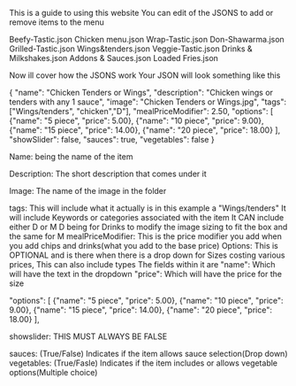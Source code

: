 This is a guide to using this website
You can edit of the JSONS to add or remove items to the menu

Beefy-Tastic.json
Chicken menu.json
Wrap-Tastic.json
Don-Shawarma.json
Grilled-Tastic.json
Wings&tenders.json
Veggie-Tastic.json
Drinks & Milkshakes.json
Addons & Sauces.json
Loaded Fries.json

Now ill cover how the JSONS work Your JSON will look something like this

{
  "name": "Chicken Tenders or Wings",
  "description": "Chicken wings or tenders with any 1 sauce",
  "image": "Chicken Tenders or Wings.jpg",
  "tags": ["Wings/tenders", "chicken","D"],
  "mealPriceModifier": 2.50,
  "options": [
    {"name": "5 piece", "price": 5.00},
    {"name": "10 piece", "price": 9.00},
    {"name": "15 piece", "price": 14.00},
    {"name": "20 piece", "price": 18.00}
  ],
  "showSlider": false,
  "sauces": true,
  "vegetables": false
}

Name: being the name of the item

Description: The short description that comes under it

Image: The name of the image in the folder

tags: This will include what it actually is in this example a "Wings/tenders"
        It will include Keywords or categories associated with the item
        It CAN include either D or M
                      D being for Drinks to modify the image sizing to fit the box
                      and the same for M
mealPriceModifier: This is the price modifier you add when you add chips and drinks(what you add to the base price)
Options: This is OPTIONAL and is there when there is a drop down for Sizes costing various prices, This can also include types
          The fields within it are "name": Which will have the text in the dropdown
                                   "price": Which will have the price for the size
                                   
  "options": [
    {"name": "5 piece", "price": 5.00},
    {"name": "10 piece", "price": 9.00},
    {"name": "15 piece", "price": 14.00},
    {"name": "20 piece", "price": 18.00}
  ],

showslider: THIS MUST ALWAYS BE FALSE

sauces: (True/False) Indicates if the item allows sauce selection(Drop down)
vegetables: (True/Fasle) Indicates if the item includes or allows vegetable options(Multiple choice) 
